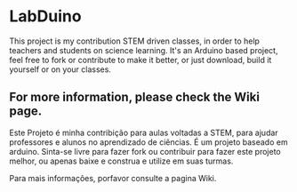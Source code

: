 # LabDuino

This project is my contribution STEM driven classes, in order to help teachers and students on science learning. It's an Arduino based project, feel free to fork or contribute to make it better, or just download, build it yourself or on your classes.

For more information, please check the Wiki page.
------------------------------------------------
Este Projeto é minha contribição para aulas voltadas a STEM, para ajudar professores e alunos no aprendizado de ciências. É um projeto baseado em arduino. Sinta-se livre para fazer fork ou contribuir para fazer este projeto melhor, ou apenas baixe e construa e utilize em suas turmas.

Para mais informações, porfavor consulte a pagina Wiki.
